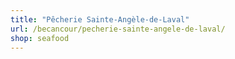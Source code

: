 ```yaml
---
title: "Pêcherie Sainte-Angèle-de-Laval"
url: /becancour/pecherie-sainte-angele-de-laval/
shop: seafood
---
```

